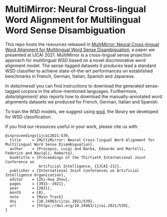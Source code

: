 # MultiMirror: Neural Cross-lingual Word Alignment for Multilingual Word Sense Disambiguation

This repo hosts the resources released in [MultiMirror: Neural Cross-lingual Word Alignment for Multilingual Word Sense Disambiguation](https://www.ijcai.org/proceedings/2021/539), 
a paper we presented at IJCAI 2021. MultiMirror is a cross-lingual sense projection approach for multilingual WSD based on a novel discriminative
word alignment model. The sense-tagged datasets it produces lead a standard WSD classifier to achieve state-of-the-art performances
on established benchmarks in French, German, Italian, Spanish and Japanese.

In *data/mwsd/* you can find instructions to download the generated sense-tagged corpora in the afore-mentioned languages.
Furthermore, *data/alignment/* also reports how to download the manually-annotated word alignments datasets we produced for
French, German, Italian and Spanish.

To train the WSD models, we suggest using [wsd](https://github.com/edobobo/wsd), the library we developed for WSD classification.

If you find our resources useful in your work, please cite us with:
```
@inproceedings{ijcai2021-539,
  title     = {MultiMirror: Neural Cross-lingual Word Alignment for Multilingual Word Sense Disambiguation},
  author    = {Procopio, Luigi and Barba, Edoardo and Martelli, Federico and Navigli, Roberto},
  booktitle = {Proceedings of the Thirtieth International Joint Conference on
               Artificial Intelligence, {IJCAI-21}},
  publisher = {International Joint Conferences on Artificial Intelligence Organization},
  editor    = {Zhi-Hua Zhou},
  pages     = {3915--3921},
  year      = {2021},
  month     = {8},
  note      = {Main Track}
  doi       = {10.24963/ijcai.2021/539},
  url       = {https://doi.org/10.24963/ijcai.2021/539},
}
```
